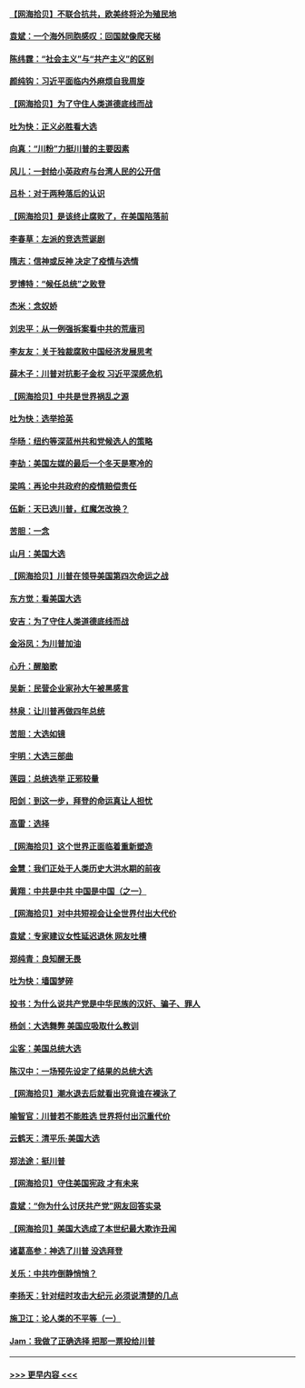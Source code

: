 #### [【网海拾贝】不联合抗共，欧美终将沦为殖民地](../pages/nsc993/n12565068.md?t=11220302) 
#### [袁斌：一个海外同胞感叹：回国就像爬天梯](../pages/nsc993/n12564986.md?t=11220302) 
#### [陈纬霆：“社会主义”与“共产主义”的区别](../pages/nsc993/n12562417.md?t=11220302) 
#### [颜纯钩：习近平面临内外麻烦自我周旋](../pages/nsc993/n12563356.md?t=11220302) 
#### [【网海拾贝】为了守住人类道德底线而战](../pages/nsc993/n12562542.md?t=11220302) 
#### [吐为快：正义必胜看大选](../pages/nsc993/n12561967.md?t=11220302) 
#### [向真：“川粉”力挺川普的主要因素](../pages/nsc993/n12560774.md?t=11220302) 
#### [风儿：一封给小英政府与台湾人民的公开信](../pages/nsc993/n12560581.md?t=11220302) 
#### [吕朴：对于两种落后的认识](../pages/nsc993/n12560492.md?t=11220302) 
#### [【网海拾贝】是该终止腐败了，在美国陷落前](../pages/nsc993/n12559936.md?t=11220302) 
#### [李春草：左派的竞选荒诞剧](../pages/nsc993/n12558380.md?t=11220302) 
#### [隋志：信神或反神 决定了疫情与选情](../pages/nsc993/n12558255.md?t=11220302) 
#### [罗博特：“候任总统”之败登](../pages/nsc993/n12558189.md?t=11220302) 
#### [杰米：念奴娇](../pages/nsc993/n12558174.md?t=11220302) 
#### [刘忠平：从一例强拆案看中共的荒唐司](../pages/nsc993/n12558036.md?t=11220302) 
#### [李友友：关于独裁腐败中国经济发展思考](../pages/nsc993/n12558004.md?t=11220302) 
#### [薛木子：川普对抗影子金权 习近平深感危机](../pages/nsc993/n12557342.md?t=11220302) 
#### [【网海拾贝】中共是世界祸乱之源](../pages/nsc993/n12555353.md?t=11220302) 
#### [吐为快：选举拾英](../pages/nsc993/n12555041.md?t=11220302) 
#### [华旸：纽约等深蓝州共和党候选人的策略](../pages/nsc993/n12554309.md?t=11220302) 
#### [李劼：美国左媒的最后一个冬天是寒冷的](../pages/nsc993/n12552947.md?t=11220302) 
#### [梁鸣：再论中共政府的疫情赔偿责任](../pages/nsc993/n12553012.md?t=11220302) 
#### [伍新：天已选川普，红魔怎改换？](../pages/nsc993/n12552970.md?t=11220302) 
#### [苦胆：一念](../pages/nsc993/n12552957.md?t=11220302) 
#### [山月：美国大选](../pages/nsc993/n12552446.md?t=11220302) 
#### [【网海拾贝】川普在领导美国第四次命运之战](../pages/nsc993/n12551973.md?t=11220302) 
#### [东方觉：看美国大选](../pages/nsc993/n12551647.md?t=11220302) 
#### [安吉：为了守住人类道德底线而战](../pages/nsc993/n12551111.md?t=11220302) 
#### [金浴凤：为川普加油](../pages/nsc993/n12551085.md?t=11220302) 
#### [心升：醒脑歌](../pages/nsc993/n12550984.md?t=11220302) 
#### [吴新：民营企业家孙大午被黑感言](../pages/nsc993/n12550656.md?t=11220302) 
#### [林泉：让川普再做四年总统](../pages/nsc993/n12550640.md?t=11220302) 
#### [苦胆：大选如镜](../pages/nsc993/n12550630.md?t=11220302) 
#### [宇明：大选三部曲](../pages/nsc993/n12550603.md?t=11220302) 
#### [莲园：总统选举 正邪较量](../pages/nsc993/n12550594.md?t=11220302) 
#### [阳剑：到这一步，拜登的命运真让人担忧](../pages/nsc993/n12549093.md?t=11220302) 
#### [高雷：选择](../pages/nsc993/n12549087.md?t=11220302) 
#### [【网海拾贝】这个世界正面临着重新塑造](../pages/nsc993/n12548326.md?t=11220302) 
#### [金慧：我们正处于人类历史大洪水期的前夜](../pages/nsc993/n12547914.md?t=11220302) 
#### [黄翔：中共是中共 中国是中国（之一）](../pages/nsc993/n12547576.md?t=11220302) 
#### [【网海拾贝】对中共短视会让全世界付出大代价](../pages/nsc993/n12546043.md?t=11220302) 
#### [袁斌：专家建议女性延迟退休 网友吐槽](../pages/nsc993/n12545424.md?t=11220302) 
#### [郑纯青：良知醒无畏](../pages/nsc993/n12545394.md?t=11220302) 
#### [吐为快：墙国梦碎](../pages/nsc993/n12545309.md?t=11220302) 
#### [投书：为什么说共产党是中华民族的汉奸、骗子、罪人](../pages/nsc993/n12545089.md?t=11220302) 
#### [杨剑：大选舞弊 美国应吸取什么教训](../pages/nsc993/n12543937.md?t=11220302) 
#### [尘客：美国总统大选](../pages/nsc993/n12543828.md?t=11220302) 
#### [陈汉中：一场预先设定了结果的总统大选](../pages/nsc993/n12543564.md?t=11220302) 
#### [【网海拾贝】潮水退去后就看出究竟谁在裸泳了](../pages/nsc993/n12543321.md?t=11220302) 
#### [喻智官：川普若不能胜选 世界将付出沉重代价](../pages/nsc993/n12541352.md?t=11220302) 
#### [云鹤天：清平乐‧美国大选](../pages/nsc993/n12540916.md?t=11220302) 
#### [郑法途：挺川普](../pages/nsc993/n12540898.md?t=11220302) 
#### [【网海拾贝】守住美国宪政 才有未来](../pages/nsc993/n12540423.md?t=11220302) 
#### [袁斌：“你为什么讨厌共产党”网友回答实录](../pages/nsc993/n12540208.md?t=11220302) 
#### [【网海拾贝】美国大选成了本世纪最大欺诈丑闻](../pages/nsc993/n12538029.md?t=11220302) 
#### [诸葛高参：神选了川普 没选拜登](../pages/nsc993/n12537664.md?t=11220302) 
#### [关乐：中共咋倒静悄悄？](../pages/nsc993/n12537615.md?t=11220302) 
#### [李扬天：针对纽时攻击大纪元 必须说清楚的几点](../pages/nsc993/n12536001.md?t=11220302) 
#### [施卫江：论人类的不平等（一）](../pages/nsc993/n12535700.md?t=11220302) 
#### [Jam：我做了正确选择 把那一票投给川普](../pages/nsc993/n12535743.md?t=11220302) 

----
#### [ >>> 更早内容 <<< ](../indexes/nsc993-earlier.md)
